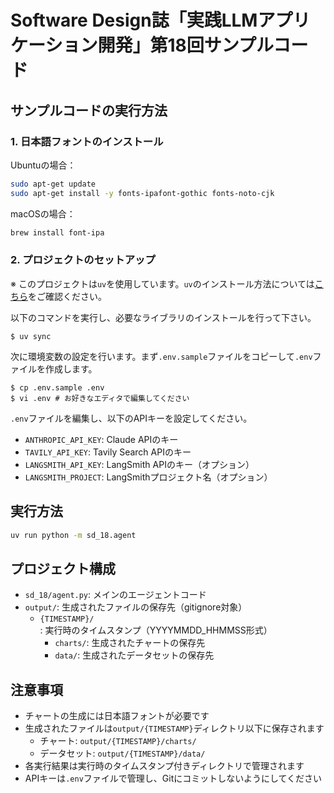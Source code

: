 # Software Design誌「実践LLMアプリケーション開発」第18回サンプルコード

## サンプルコードの実行方法

### 1. 日本語フォントのインストール

Ubuntuの場合：
```bash
sudo apt-get update
sudo apt-get install -y fonts-ipafont-gothic fonts-noto-cjk
```

macOSの場合：
```bash
brew install font-ipa
```

### 2. プロジェクトのセットアップ

※ このプロジェクトは`uv`を使用しています。`uv`のインストール方法については[こちら](https://github.com/astral-sh/uv)をご確認ください。

以下のコマンドを実行し、必要なライブラリのインストールを行って下さい。

```
$ uv sync
```

次に環境変数の設定を行います。まず`.env.sample`ファイルをコピーして`.env`ファイルを作成します。

```
$ cp .env.sample .env
$ vi .env # お好きなエディタで編集してください
```

`.env`ファイルを編集し、以下のAPIキーを設定してください。

- `ANTHROPIC_API_KEY`: Claude APIのキー
- `TAVILY_API_KEY`: Tavily Search APIのキー
- `LANGSMITH_API_KEY`: LangSmith APIのキー（オプション）
- `LANGSMITH_PROJECT`: LangSmithプロジェクト名（オプション）

## 実行方法

```bash
uv run python -m sd_18.agent
```

## プロジェクト構成

- `sd_18/agent.py`: メインのエージェントコード
- `output/`: 生成されたファイルの保存先（gitignore対象）
  - `{TIMESTAMP}/`: 実行時のタイムスタンプ（YYYYMMDD_HHMMSS形式）
    - `charts/`: 生成されたチャートの保存先
    - `data/`: 生成されたデータセットの保存先

## 注意事項

- チャートの生成には日本語フォントが必要です
- 生成されたファイルは`output/{TIMESTAMP}`ディレクトリ以下に保存されます
  - チャート: `output/{TIMESTAMP}/charts/`
  - データセット: `output/{TIMESTAMP}/data/`
- 各実行結果は実行時のタイムスタンプ付きディレクトリで管理されます
- APIキーは`.env`ファイルで管理し、Gitにコミットしないようにしてください
